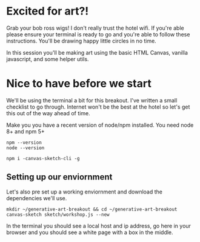 # Excited for art?!

Grab your bob ross wigs! I don't really trust the hotel wifi. If you're able please ensure your terminal is ready to go and you're able to follow these instructions. You'll be drawing happy little circles in no time.

In this session you'll be making art using the basic HTML Canvas, vanilla javascript, and some helper utils.

# Nice to have before we start

We'll be using the terminal a bit for this breakout. I've written a small checklist to go through. Internet won't be the best at the hotel so let's get this out of the way ahead of time.

Make you you have a recent version of node/npm installed. You need node 8+ and npm 5+

```
npm --version
node --version
```

```
npm i -canvas-sketch-cli -g
```

## Setting up our enviornment

Let's also pre set up a working enviornment and download the dependencies we'll use.

```
mkdir ~/generative-art-breakout && cd ~/generative-art-breakout
canvas-sketch sketch/workshop.js --new
```

In the terminal you should see a local host and ip address, go here in your browser and you should see a white page with a box in the middle.
